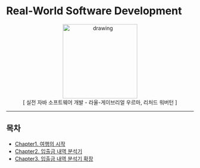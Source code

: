 # Real-World Software Development

<div style="text-align:center">
    <img src="../../src/images/실전자바소프트웨어개발.jpeg" alt="drawing" width="200" text-align/>
    <div>[ 실전 자바 소프트웨어 개발 - 라울-게이브리얼 우르마, 리처드 워버턴 ]</div> 
</div>
<hr>

## 목차

- [Chapter1. 여행의 시작](./chapter1-2.md)
- [Chapter2. 입출금 내역 분석기](./chapter1-2.md)
- [Chapter3. 입출금 내역 분석기 확장](./chapter3.md)
